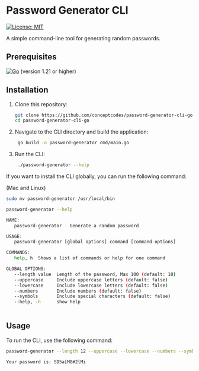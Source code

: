 # Password Generator CLI

[![License: MIT](https://img.shields.io/badge/License-MIT-yellow.svg)](https://opensource.org/licenses/MIT)


A simple command-line tool for generating random passwords.

## Prerequisites

[![Go](https://img.shields.io/badge/go-%2300ADD8.svg?style=for-the-badge&logo=go&logoColor=white)](https://golang.org/doc/install) (version 1.21 or higher)

## Installation

1. Clone this repository:

   ```sh
   git clone https://github.com/conceptcodes/password-generator-cli-go.git
   cd password-generator-cli-go
   ```

2. Navigate to the CLI directory and build the application:

   ```sh
    go build -o password-generator cmd/main.go
   ```

3. Run the CLI:

   ```sh
    ./password-generator --help
   ```

If you want to install the CLI globally, you can run the following command:

(Mac and Linux)
```sh
sudo mv password-generator /usr/local/bin
```

```sh
password-generator --help

NAME:
   password-generator - Generate a random password

USAGE:
   password-generator [global options] command [command options] 

COMMANDS:
   help, h  Shows a list of commands or help for one command

GLOBAL OPTIONS:
   --length value  Length of the password, Max 100 (default: 10)
   --uppercase     Include uppercase letters (default: false)
   --lowercase     Include lowercase letters (default: false)
   --numbers       Include numbers (default: false)
   --symbols       Include special characters (default: false)
   --help, -h      show help
 
```

## Usage
To run the CLI, use the following command:

```sh
password-generator --length 12 --uppercase --lowercase --numbers --symbols

Your password is: SD5a[M8#2lMi
```